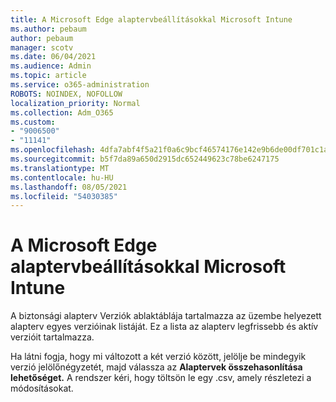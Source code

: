 ```yaml
---
title: A Microsoft Edge alaptervbeállításokkal Microsoft Intune
ms.author: pebaum
author: pebaum
manager: scotv
ms.date: 06/04/2021
ms.audience: Admin
ms.topic: article
ms.service: o365-administration
ROBOTS: NOINDEX, NOFOLLOW
localization_priority: Normal
ms.collection: Adm_O365
ms.custom:
- "9006500"
- "11141"
ms.openlocfilehash: 4dfa7abf4f5a21f0a6c9bcf46574176e142e9b6de00df701c1a0d3178ac58bd0
ms.sourcegitcommit: b5f7da89a650d2915dc652449623c78be6247175
ms.translationtype: MT
ms.contentlocale: hu-HU
ms.lasthandoff: 08/05/2021
ms.locfileid: "54030385"
---
```

# <a name="use-microsoft-edge-baseline-settings-for-microsoft-intune"></a>A Microsoft Edge alaptervbeállításokkal Microsoft Intune

A biztonsági alapterv Verziók ablaktáblája tartalmazza az üzembe helyezett alapterv egyes verzióinak listáját. Ez a lista az alapterv legfrissebb és aktív verzióit tartalmazza.

Ha látni fogja, hogy mi változott a két verzió között, jelölje be mindegyik verzió jelölőnégyzetét, majd válassza az **Alaptervek összehasonlítása lehetőséget.** A rendszer kéri, hogy töltsön le egy .csv, amely részletezi a módosításokat.